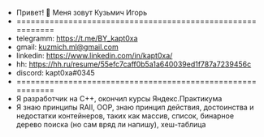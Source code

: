 - Привет! 👋 Меня зовут Кузьмич Игорь
- ===========================================================
- telegramm: https://t.me/BY_kapt0xa
- gmail:     kuzmich.ml@gmail.com
- linkedin:  https://www.linkedin.com/in/kapt0xa/
- hh:        https://hh.ru/resume/55efc7caff0b5a1a640039ed1f787a7239456c
- discord:   kapt0xa#0345
- ===========================================================
- Я разработчик на C++, окончил курсы Яндекс.Практикума 
- Я знаю принципы RAII, OOP, знаю принцип действия, достоинства и недостатки контейнеров, таких как массив, список, бинарное дерево поиска (но сам вряд ли напишу), хеш-таблица
